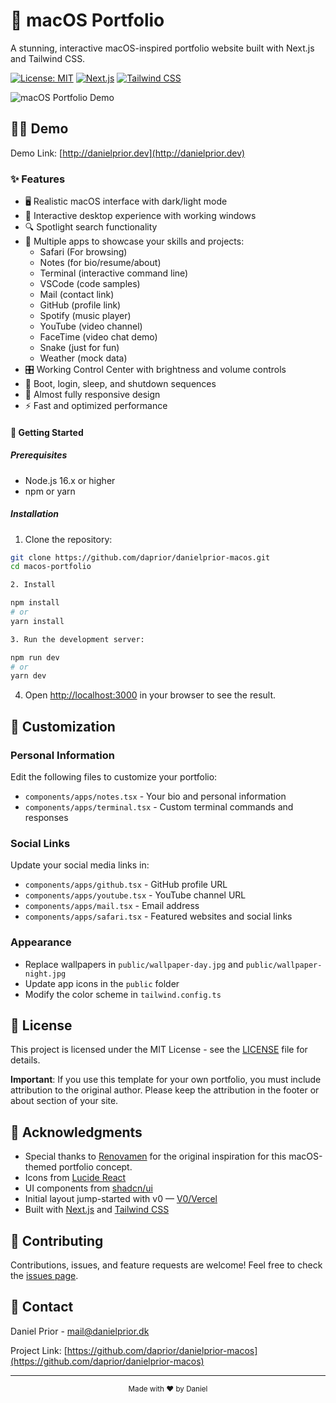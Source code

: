 # 🍎 macOS Portfolio

A stunning, interactive macOS-inspired portfolio website built with Next.js and Tailwind CSS.

[![License: MIT](https://img.shields.io/badge/License-MIT-blue.svg)](https://opensource.org/licenses/MIT)
[![Next.js](https://img.shields.io/badge/Next.js-13%2B-black)](https://nextjs.org/)
[![Tailwind CSS](https://img.shields.io/badge/Tailwind-3.0-38B2AC)](https://tailwindcss.com/)

![macOS Portfolio Demo](public/macos-portfolio-demo.png)

## 👨‍💻 Demo

Demo Link: [http://danielprior.dev](http://danielprior.dev)

### ✨ Features

- 🖥️ Realistic macOS interface with dark/light mode
- 🚀 Interactive desktop experience with working windows
- 🔍 Spotlight search functionality
- 🧩 Multiple apps to showcase your skills and projects:
  - Safari (For browsing)
  - Notes (for bio/resume/about)
  - Terminal (interactive command line)
  - VSCode (code samples)
  - Mail (contact link)
  - GitHub (profile link)
  - Spotify (music player)
  - YouTube (video channel)
  - FaceTime (video chat demo)
  - Snake (just for fun)
  - Weather (mock data)
- 🎛️ Working Control Center with brightness and volume controls
- 🔄 Boot, login, sleep, and shutdown sequences
- 📱 Almost fully responsive design
- ⚡ Fast and optimized performance

#### 🚀 Getting Started

##### Prerequisites

- Node.js 16.x or higher
- npm or yarn

##### Installation

1. Clone the repository:

```bash
git clone https://github.com/daprior/danielprior-macos.git
cd macos-portfolio

2. Install 

npm install
# or
yarn install

3. Run the development server:

npm run dev
# or
yarn dev

```
4. Open [http://localhost:3000](http://localhost:3000) in your browser to see the result.

## 🎨 Customization

### Personal Information

Edit the following files to customize your portfolio:

- `components/apps/notes.tsx` - Your bio and personal information
- `components/apps/terminal.tsx` - Custom terminal commands and responses

### Social Links

Update your social media links in:

- `components/apps/github.tsx` - GitHub profile URL
- `components/apps/youtube.tsx` - YouTube channel URL
- `components/apps/mail.tsx` - Email address
- `components/apps/safari.tsx` - Featured websites and social links


### Appearance

- Replace wallpapers in `public/wallpaper-day.jpg` and `public/wallpaper-night.jpg`
- Update app icons in the `public` folder
- Modify the color scheme in `tailwind.config.ts`


## 📝 License

This project is licensed under the MIT License - see the [LICENSE](LICENSE) file for details.

**Important**: If you use this template for your own portfolio, you must include attribution to the original author. Please keep the attribution in the footer or about section of your site.

## 🙏 Acknowledgments

- Special thanks to [Renovamen](https://github.com/Renovamen/playground-macos) for the original inspiration for this macOS-themed portfolio concept.
- Icons from [Lucide React](https://lucide.dev/)
- UI components from [shadcn/ui](https://ui.shadcn.com/)
- Initial layout jump-started with v0 — [V0/Vercel](https://v0.dev/)
- Built with [Next.js](https://nextjs.org/) and [Tailwind CSS](https://tailwindcss.com/)

## 🤝 Contributing

Contributions, issues, and feature requests are welcome! Feel free to check the [issues page](https://github.com/daprior/danielprior-macos/issues).

## 📧 Contact

Daniel Prior - [mail@danielprior.dk](mailto:mail@danielprior.dk)

Project Link: [https://github.com/daprior/danielprior-macos](https://github.com/daprior/danielprior-macos)

---

<p align="center"><sub>Made with ❤️ by Daniel</sub></p>
